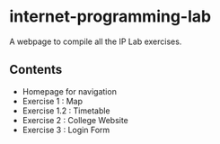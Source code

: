 # internet-programming-lab
A webpage to compile all the IP Lab exercises.

## Contents
* Homepage for navigation
* Exercise 1 : Map
* Exercise 1.2 : Timetable
* Exercise 2 : College Website
* Exercise 3 : Login Form
